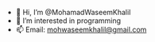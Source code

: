 - 👋 Hi, I’m @MohamadWaseemKhalil
- 👀 I’m interested in programming
- 📫 Email: mohwaseemkhalil@gmail.com
